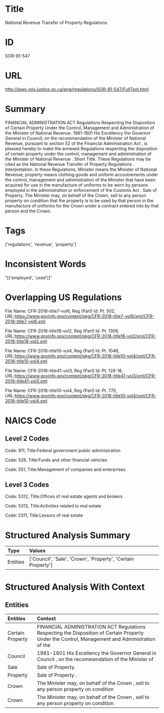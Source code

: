 # Title
National Revenue Transfer of Property Regulations


# ID
SOR-81-547

# URL
http://laws-lois.justice.gc.ca/eng/regulations/SOR-81-547/FullText.html


# Summary
FINANCIAL ADMINISTRATION ACT Regulations Respecting the Disposition of Certain Property Under the Control, Management and Administration of the Minister of National Revenue.
1981-1801 His Excellency the Governor General in Council, on the recommendation of the Minister of National Revenue, pursuant to section 52 of the  Financial Administration Act , is pleased hereby to make the annexed  Regulations respecting the disposition of certain property under the control, management and administration of the Minister of National Revenue .
Short Title.
These Regulations may be cited as the  National Revenue Transfer of Property Regulations .
Interpretation.
In these Regulations, Minister  means the Minister of National Revenue; property  means clothing goods and uniform accoutrements under the control, management and administration of the Minister that have been acquired for use in the manufacture of uniforms to be worn by persons employed in the administration or enforcement of the  Customs Act .
Sale of Property.
The Minister may, on behalf of the Crown, sell to any person property on condition that the property is to be used by that person in the manufacture of uniforms for the Crown under a contract entered into by that person and the Crown.


# Tags
['regulations', 'revenue', 'property']


# Inconsistent Words
"[('employed', 'used')]"


# Overlapping US Regulations
File Name: CFR-2018-title7-vol6, Reg (Part) Id: Pt. 502, URL:https://www.govinfo.gov/content/pkg/CFR-2018-title7-vol6/xml/CFR-2018-title7-vol6.xml

File Name: CFR-2018-title18-vol2, Reg (Part) Id: Pt. 1306, URL:https://www.govinfo.gov/content/pkg/CFR-2018-title18-vol2/xml/CFR-2018-title18-vol2.xml

File Name: CFR-2018-title10-vol4, Reg (Part) Id: Pt. 1048, URL:https://www.govinfo.gov/content/pkg/CFR-2018-title10-vol4/xml/CFR-2018-title10-vol4.xml

File Name: CFR-2018-title41-vol3, Reg (Part) Id: Pt. 128-18, URL:https://www.govinfo.gov/content/pkg/CFR-2018-title41-vol3/xml/CFR-2018-title41-vol3.xml

File Name: CFR-2018-title10-vol4, Reg (Part) Id: Pt. 770, URL:https://www.govinfo.gov/content/pkg/CFR-2018-title10-vol4/xml/CFR-2018-title10-vol4.xml




# NAICS Code
## Level 2 Codes
Code: 911, Title:Federal government public administration

Code: 526, Title:Funds and other financial vehicles

Code: 551, Title:Management of companies and enterprises




## Level 3 Codes
Code: 5312, Title:Offices of real estate agents and brokers

Code: 5313, Title:Activities related to real estate

Code: 5311, Title:Lessors of real estate







# Structured Analysis Summary
| Type     | Values                                                       |
|:---------|:-------------------------------------------------------------|
| Entities | ['Council', 'Sale', 'Crown', 'Property', 'Certain Property'] |


# Structured Analysis With Context
 


## Entities
| Entities         | Context                                                                                                                                          |
|:-----------------|:-------------------------------------------------------------------------------------------------------------------------------------------------|
| Certain Property | FINANCIAL ADMINISTRATION ACT Regulations Respecting the Disposition of  Certain Property Under the Control, Management and Administration of the |
| Council          | 1981-1801 His Excellency the Governor General in  Council , on the recommendation of the Minister of                                             |
| Sale             | Sale  of Property.                                                                                                                               |
| Property         | Sale of  Property .                                                                                                                              |
| Crown            | The Minister may, on behalf of the  Crown , sell to any person property on condition                                                             |
| Crown            | The Minister may, on behalf of the  Crown , sell to any person property on condition                                                             |


